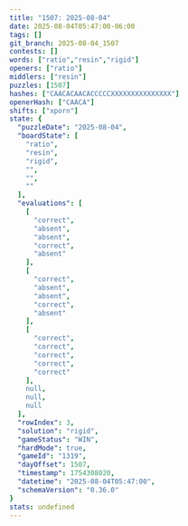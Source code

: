 ```yaml
---
title: "1507: 2025-08-04"
date: 2025-08-04T05:47:00-06:00
tags: []
git_branch: 2025-08-04_1507
contests: []
words: ["ratio","resin","rigid"]
openers: ["ratio"]
middlers: ["resin"]
puzzles: [1507]
hashes: ["CAACACAACACCCCCXXXXXXXXXXXXXXX"]
openerHash: ["CAACA"]
shifts: ["xporn"]
state: {
  "puzzleDate": "2025-08-04",
  "boardState": [
    "ratio",
    "resin",
    "rigid",
    "",
    "",
    ""
  ],
  "evaluations": [
    [
      "correct",
      "absent",
      "absent",
      "correct",
      "absent"
    ],
    [
      "correct",
      "absent",
      "absent",
      "correct",
      "absent"
    ],
    [
      "correct",
      "correct",
      "correct",
      "correct",
      "correct"
    ],
    null,
    null,
    null
  ],
  "rowIndex": 3,
  "solution": "rigid",
  "gameStatus": "WIN",
  "hardMode": true,
  "gameId": "1319",
  "dayOffset": 1507,
  "timestamp": 1754308020,
  "datetime": "2025-08-04T05:47:00",
  "schemaVersion": "0.36.0"
}
stats: undefined
---
```

<!-- more -->
